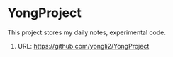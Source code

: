 # YongProject
This project stores my daily notes, experimental code.

1. URL: https://github.com/yongli2/YongProject
